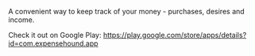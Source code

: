 A convenient way to keep track of your money - purchases, desires and income.

Check it out on Google Play: https://play.google.com/store/apps/details?id=com.expensehound.app
